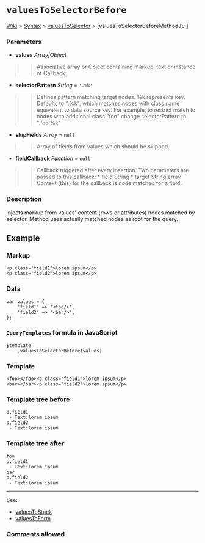# `valuesToSelectorBefore` #
[Wiki](http://code.google.com/p/querytemplates/w/list) > [Syntax](Syntax.md) > [valuesToSelector](valuesToSelectorSyntax.md) > [valuesToSelectorBeforeMethodJS ]
### Parameters ###
  * **values** _Array|Object_
> > Associative array or Object containing markup, text or instance of Callback.
  * **selectorPattern** _String_ = `'.%k'`
> > Defines pattern matching target nodes. %k represents key.  Defaults to ".%k", which matches nodes with class name equivalent to  data source key.  For example, to restrict match to nodes with additional class "foo" change  selectorPattern to ".foo.%k"
  * **skipFields** _Array_ = `null`
> > Array of fields from values which should be skipped.
  * **fieldCallback** _Function_ = `null`
> > Callback triggered after every insertion. Two parameters are passed to this callback:
      * field String
      * target String|array
> > Context (this) for the callback is node matched for a field.

### Description ###
Injects markup from values' content (rows or attributes)  nodes matched by selector. Method uses actually matched nodes as root for the query.

## Example ##

### Markup ###
```
<p class='field1'>lorem ipsum</p>
<p class='field2'>lorem ipsum</p>
```

### Data ###
```
var values = {
	'field1' => '<foo/>',
	'field2' => '<bar/>',
};
```

### `QueryTemplates` formula in JavaScript ###
```
$template
	.valuesToSelectorBefore(values)
```

### Template ###
```
<foo></foo><p class="field1">lorem ipsum</p>
<bar></bar><p class="field2">lorem ipsum</p>
```

### Template tree before ###
```
p.field1
 - Text:lorem ipsum
p.field2
 - Text:lorem ipsum
```

### Template tree after ###
```
foo
p.field1
 - Text:lorem ipsum
bar
p.field2
 - Text:lorem ipsum
```


---

See:
  * [valuesToStack](valuesToStackMethodJS.md)
  * [valuesToForm](valuesToFormMethodJS.md)

### Comments allowed ###